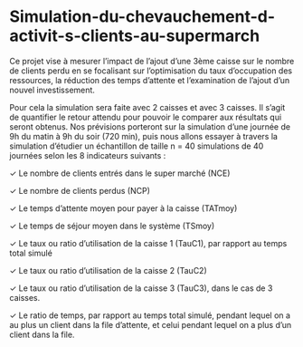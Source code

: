 # Simulation-du-chevauchement-d-activit-s-clients-au-supermarch

Ce projet vise à mesurer l’impact de l’ajout d’une 3ème caisse sur le nombre de clients perdu
en se focalisant sur l’optimisation du taux d’occupation des ressources, la réduction des temps 
d’attente et l’examination de l’ajout d’un nouvel investissement. 

Pour cela la simulation sera faite avec 2 caisses et avec 3 caisses. Il s’agit de quantifier le retour attendu pour pouvoir le 
comparer aux résultats qui seront obtenus.
Nos prévisions porteront sur la simulation d’une journée de 9h du matin à 9h du soir (720 min), 
puis nous allons essayer à travers la simulation d’étudier un échantillon de taille n = 40 
simulations de 40 journées selon les 8 indicateurs suivants :

✓ Le nombre de clients entrés dans le super marché (NCE) 

✓ Le nombre de clients perdus (NCP)

✓ Le temps d’attente moyen pour payer à la caisse (TATmoy) 

✓ Le temps de séjour moyen dans le système (TSmoy) 

✓ Le taux ou ratio d’utilisation de la caisse 1 (TauC1), par rapport au temps total simulé 

✓ Le taux ou ratio d’utilisation de la caisse 2 (TauC2)

✓ Le taux ou ratio d’utilisation de la caisse 3 (TauC3), dans le cas de 3 caisses.

✓ Le ratio de temps, par rapport au temps total simulé, pendant lequel on a au plus un client 
dans la file d’attente, et celui pendant lequel on a plus d’un client dans la file.
